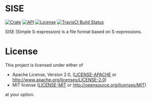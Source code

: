 # SISE

[![Crate](https://img.shields.io/crates/v/sise.svg)](https://crates.io/crates/sise)
[![API](https://docs.rs/sise/badge.svg)](https://docs.rs/sise)
[![License](https://img.shields.io/crates/l/sise.svg)](https://github.com/eduardosm/rust-sise#license)
[![TravisCI Build Status](https://travis-ci.org/eduardosm/rust-sise.svg?branch=master)](https://travis-ci.org/eduardosm/rust-sise)

SISE (Simple S-expression) is a file format based on S-expressions.

# License

This project is licensed under either of

 * Apache License, Version 2.0, ([LICENSE-APACHE](LICENSE-APACHE) or
   http://www.apache.org/licenses/LICENSE-2.0)
 * MIT license ([LICENSE-MIT](LICENSE-MIT) or
   http://opensource.org/licenses/MIT)

at your option.
